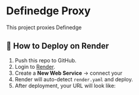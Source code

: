 # Definedge Proxy

This project proxies Definedge

## 🚀 How to Deploy on Render
1. Push this repo to GitHub.
2. Login to [Render](https://render.com/).
3. Create a **New Web Service** → connect your
4. Render will auto-detect `render.yaml` and deploy.
5. After deployment, your URL will look like:
